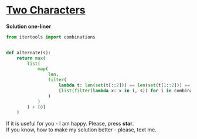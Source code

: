 # [Two Characters](https://www.hackerrank.com/challenges/two-characters)

**Solution one-liner**
```python
from itertools import combinations


def alternate(s):
    return max(
        list(
            map(
                len,
                filter(
                    lambda t: len(set(t[::2])) == len(set(t[1::2])) == 1,
                    [list(filter(lambda x: x in i, s)) for i in combinations(set(s), 2)]
                )
            )
        ) + [0]
    )
```

If it is useful for you - I am happy. Please, press **star**.
<br>
If you know, how to make my solution better - please, text me.
